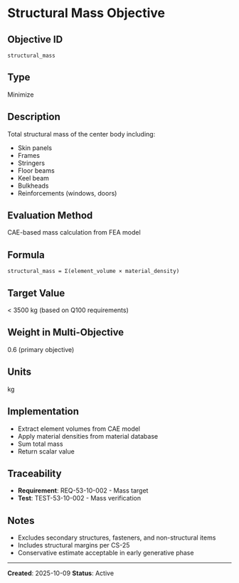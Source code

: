 # Structural Mass Objective

## Objective ID
`structural_mass`

## Type
Minimize

## Description
Total structural mass of the center body including:
- Skin panels
- Frames
- Stringers
- Floor beams
- Keel beam
- Bulkheads
- Reinforcements (windows, doors)

## Evaluation Method
CAE-based mass calculation from FEA model

## Formula
```
structural_mass = Σ(element_volume × material_density)
```

## Target Value
< 3500 kg (based on Q100 requirements)

## Weight in Multi-Objective
0.6 (primary objective)

## Units
kg

## Implementation
- Extract element volumes from CAE model
- Apply material densities from material database
- Sum total mass
- Return scalar value

## Traceability
- **Requirement**: REQ-53-10-002 - Mass target
- **Test**: TEST-53-10-002 - Mass verification

## Notes
- Excludes secondary structures, fasteners, and non-structural items
- Includes structural margins per CS-25
- Conservative estimate acceptable in early generative phase

---
**Created**: 2025-10-09
**Status**: Active

